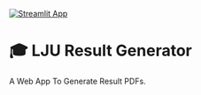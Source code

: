 [![Streamlit App](https://static.streamlit.io/badges/streamlit_badge_black_white.svg)](https://share.streamlit.io/azimshaikh95/lju-result/)

# 🎓 LJU Result Generator

A Web App To Generate Result PDFs.

